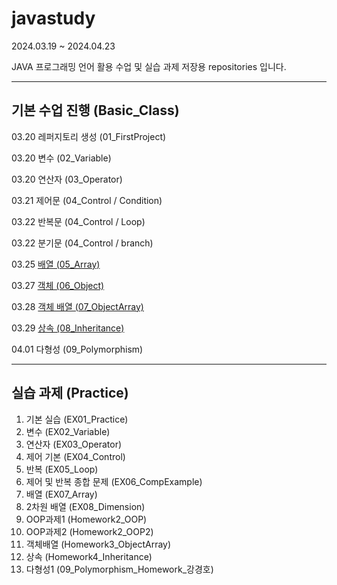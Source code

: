 # javastudy

2024.03.19 ~ 2024.04.23


JAVA 프로그래밍 언어 활용 수업 및 실습 과제 저장용 repositories 입니다.

---------------------------

## 기본 수업 진행 (Basic_Class)

03.20 레퍼지토리 생성 (01_FirstProject)


03.20 변수 (02_Variable)


03.20 연산자 (03_Operator)


03.21 제어문 (04_Control / Condition)


03.22 반복문 (04_Control / Loop)


03.22 분기문 (04_Control / branch)


03.25 [배열 (05_Array)](https://juvenile-credit-074.notion.site/05-814e41ab033a41d58a32e2398e59c8cd?pvs=4)


03.27 [객체 (06_Object)](https://juvenile-credit-074.notion.site/06-46b95c00ee6d478596dc51cbe6023b37?pvs=4)


03.28 [객체 배열 (07_ObjectArray)](https://juvenile-credit-074.notion.site/07-02837ecc4d3e48f9b8d17f92d3497a68?pvs=4)


03.29 [상속 (08_Inheritance)](https://juvenile-credit-074.notion.site/08-bb9180d6645445208b94529b8441bbf4?pvs=4)


04.01 다형성 (09_Polymorphism)


---------------------------

## 실습 과제 (Practice)

1. 기본 실습  (EX01_Practice)
2. 변수  (EX02_Variable)
3. 연산자 (EX03_Operator)
4. 제어 기본  (EX04_Control)
5. 반복  (EX05_Loop)
6. 제어 및 반복 종합 문제 (EX06_CompExample)
7. 배열  (EX07_Array)
8. 2차원 배열 (EX08_Dimension)
9. OOP과제1 (Homework2_OOP)
10. OOP과제2 (Homework2_OOP2)
11. 객체배열 (Homework3_ObjectArray)
12. 상속 (Homework4_Inheritance)
13. 다형성1 (09_Polymorphism_Homework_강경호)
